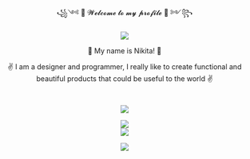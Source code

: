 <div id="headerREADME_Title" align="center">
  <p> ꧁༺ 👋 𝓦𝓮𝓵𝓬𝓸𝓶𝓮 𝓽𝓸 𝓶𝔂 𝓹𝓻𝓸𝓯𝓲𝓵𝓮 🤘 ༻꧂ </p>
  
  <p align="center">
    <img src="https://readme-typing-svg.herokuapp.com/?font=Righteous&size=35&center=true&vCenter=true&width=500&height=70&duration=4000&lines=Hi+There!+👋;+I'm+N1koir!;" />
  </p>
</div>

<div align="center">
  <p>👋 My name is Nikita! 👋</p>
  <p>✌️ I am a designer and programmer, I really like to create functional and beautiful products that could be useful to the world ✌️</p>
</div>


<h1></h1> 


<div align="center">
  <img src="https://skillicons.dev/icons?i=windows,apple,ubuntu"/>
</div>

<p></p>

<div align="center">
  <img src="https://skillicons.dev/icons?i=github,githubactions,git,visualstudio,rider,vscode,webstorm,docker,redis,nginx,kafka,godot"/>
</div>
<div align="center">
    <img src="https://skillicons.dev/icons?i=ps,ai,pr,ae,au,figma,xd,blender"/>
</div>

<p></p>

<div align="center">
  <img src="https://skillicons.dev/icons?i=cs,dotnet,react,html,css,javascript,ts,md,postgres,mysql,sqlite"/>
</div>
